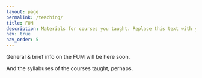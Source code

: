 ```yaml
---
layout: page
permalink: /teaching/
title: FUM
description: Materials for courses you taught. Replace this text with your description.
nav: true
nav_order: 5
---
```


General & brief info on the FUM will be here soon.

And the syllabuses of the courses taught, perhaps.
